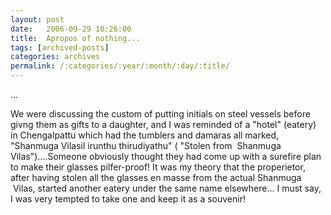 ```yaml
---
layout: post
date:	2006-09-29 10:26:00
title:  Apropos of nothing...
tags: [archived-posts]
categories: archives
permalink: /:categories/:year/:month/:day/:title/
---
```

...

We were discussing the custom of putting initials on steel vessels before givng them as gifts to a daughter, and I was reminded of a "hotel" (eatery) in Chengalpattu which had the tumblers and damaras all marked,&nbsp; "Shanmuga Vilasil irunthu thirudiyathu" ( "Stolen from&nbsp; Shanmuga Vilas")....Someone obviously thought they had come up with a surefire plan to make their glasses pilfer-proof! It was my theory that the properietor, after having stolen all the glasses en masse from the actual Shanmuga &nbsp;Vilas, started another eatery under the same name elsewhere... I must say, I was&nbsp;very tempted to take one and keep it as a souvenir!

